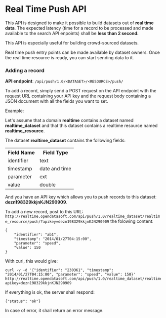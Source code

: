 # Real Time Push API

This API is designed to make it possible to build datasets out of **real time data**. The expected latency (time for a record to be processed and made available to the search API enpoints) shall be **less than 2 second**.

This API is especially useful for building crowd-sourced datasets.

Real time push entry points can be made available by dataset owners. Once the real time resource is ready, you can start sending data to it.

### Adding a record

**API endpoint**: `/api/push/1.0/<DATASET>/<RESOURCE>/push/`

To add a record, simply send a POST request on the API endpoint with the request URL containing your API key and the request body containing a JSON document with all the fields you want to set.

Example:

Let's assume that a domain **realtime** contains a dataset named **realtime_dataset** and that this dataset contains a realtime resource named **realtime_resource**. 

The dataset **realtime_dataset** contains the following fields:

<table>
<tr><th>Field Name</th><th>Field Type</th></tr>
<tr><td>identifier</td><td>text</td></tr>
<tr><td>timestamp</td><td>date and time</td></tr>
<tr><td>parameter</td><td>ext</td></tr>
<tr><td>value</td><td>double</td></tr>
</table>

And you have an API key which allows you to push records to this dataset: **dezn198329kkjnKJN290909**.

To add a new record, post to this URL: `http://realtime.opendatasoft.com/api/push/1.0/realtime_dataset/realtime_resource/push/?apikey=dezn198329kkjnKJN290909` the folowing content:

    {
    	"identifier": "ab1",
    	"timestamp": "2014/01/27T04:15:00",
    	"parameter": "speed",
    	"value": 150
    }

With curl, this would give:

    curl -v -d '{"identifier": "230361", "timestamp": "2014/01/27T04:15:00", "parameter": "speed", "value": 150}' http://realtime.opendatasoft.com/api/push/1.0/realtime_dataset/realtime_resource/push/?apikey=dezn198329kkjnKJN290909
    
If everything is ok, the server shall respond:

    {"status": "ok"}
    
In case of error, it shall return an error message.

